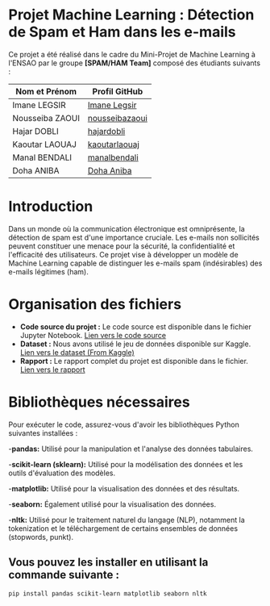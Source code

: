 # Projet Machine Learning : Détection de Spam et Ham dans les e-mails

Ce projet a été réalisé dans le cadre du Mini-Projet de Machine Learning à l'ENSAO par le groupe **[SPAM/HAM Team]** composé des étudiants suivants :

| Nom et Prénom       | Profil GitHub       |
|---------------------|---------------------|
| Imane LEGSIR        | [Imane Legsir ](https://github.com/ImeneLEG) |
| Nousseiba ZAOUI     | [nousseibazaoui](lien_vers_profil) |
| Hajar DOBLI         | [hajardobli](https://github.com/HajarDobli) |
| Kaoutar LAOUAJ      | [kaoutarlaouaj](https://github.com/Kaoutarlaouaj) |
| Manal BENDALI       | [manalbendali](lien_vers_profil) |
| Doha ANIBA          | [Doha Aniba](https://github.com/Dohaaniba) |


# Introduction

Dans un monde où la communication électronique est omniprésente, la détection de spam est d'une importance cruciale. Les e-mails non sollicités peuvent constituer une menace pour la sécurité, la confidentialité et l'efficacité des utilisateurs. Ce projet vise à développer un modèle de Machine Learning capable de distinguer les e-mails spam (indésirables) des e-mails légitimes (ham).

# Organisation des fichiers

- **Code source du projet :** Le code source est disponible dans le fichier Jupyter Notebook. [Lien vers le code source](Copie_de_Project_Machine_Learning.ipynb)
- **Dataset :** Nous avons utilisé le jeu de données disponible sur Kaggle. [Lien vers le dataset (From Kaggle)](spam_ham_dataset.csv)
- **Rapport :** Le rapport complet du projet est disponible dans le fichier. [Lien vers le rapport](lien_vers_le_rapport)

# Bibliothèques nécessaires

Pour exécuter le code, assurez-vous d'avoir les bibliothèques Python suivantes installées :

-**pandas:** Utilisé pour la manipulation et l'analyse des données tabulaires.

-**scikit-learn (sklearn):** Utilisé pour la modélisation des données et les outils d'évaluation des modèles.

-**matplotlib:** Utilisé pour la visualisation des données et des résultats.

-**seaborn:** Également utilisé pour la visualisation des données.

-**nltk:** Utilisé pour le traitement naturel du langage (NLP), notamment la tokenization et le téléchargement de certains ensembles de données (stopwords, punkt).

## Vous pouvez les installer en utilisant la commande suivante :

```bash
pip install pandas scikit-learn matplotlib seaborn nltk

